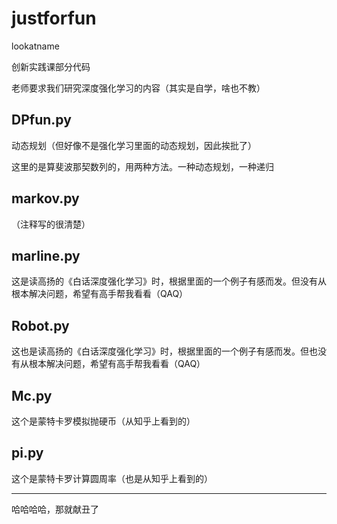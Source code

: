 # justforfun
lookatname

创新实践课部分代码

老师要求我们研究深度强化学习的内容（其实是自学，啥也不教）

## DPfun.py
动态规划（但好像不是强化学习里面的动态规划，因此挨批了）

这里的是算斐波那契数列的，用两种方法。一种动态规划，一种递归
## markov.py
（注释写的很清楚）
## marline.py
这是读高扬的《白话深度强化学习》时，根据里面的一个例子有感而发。但没有从根本解决问题，希望有高手帮我看看（QAQ）
## Robot.py
这也是读高扬的《白话深度强化学习》时，根据里面的一个例子有感而发。但也没有从根本解决问题，希望有高手帮我看看（QAQ）
## Mc.py
这个是蒙特卡罗模拟抛硬币（从知乎上看到的）
## pi.py
这个是蒙特卡罗计算圆周率（也是从知乎上看到的） 

***
哈哈哈哈，那就献丑了
